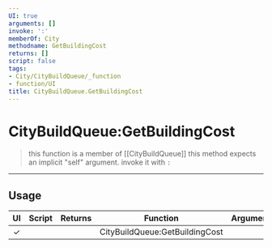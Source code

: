 ```yaml
---
UI: true
arguments: []
invoke: ':'
memberOf: City
methodname: GetBuildingCost
returns: []
script: false
tags:
- City/CityBuildQueue/_function
- function/UI
title: CityBuildQueue.GetBuildingCost
---
```

# CityBuildQueue:GetBuildingCost
> this function is a member of [[CityBuildQueue]]
> this method expects an implicit "self" argument. invoke it with `:`
-----
## Usage
|  UI | Script | Returns | Function | Arguments |
|:---:|:------:|-------:|:--------:|:---------|
|✓| ||CityBuildQueue:GetBuildingCost||
